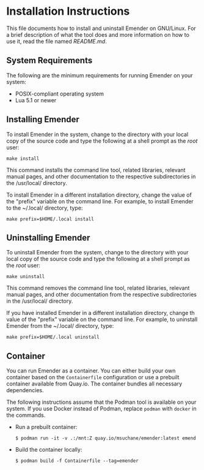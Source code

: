 Installation Instructions
=========================

This file documents how to install and uninstall Emender on GNU/Linux. For
a brief description of what the tool does and more information on how to
use it, read the file named *README.md*.

System Requirements
-------------------

The following are the minimum requirements for running Emender on your
system:

* POSIX-compliant operating system
* Lua 5.1 or newer

Installing Emender
------------------

To install Emender in the system, change to the directory with your local
copy of the source code and type the following at a shell prompt as the
*root* user:

    make install

This command installs the command line tool, related libraries, relevant
manual pages, and other documentation to the respective subdirectories in
the /usr/local/ directory.

To install Emender in a different installation directory, change the value
of the "prefix" variable on the command line. For example, to install
Emender to the ~/.local/ directory, type:

    make prefix=$HOME/.local install

Uninstalling Emender
--------------------

To uninstall Emender from the system, change to the directory with your
local copy of the source code and type the following at a shell prompt as
the *root* user:

    make uninstall

This command removes the command line tool, related libraries, relevant
manual pages, and other documentation from the respective subdirectories in
the /usr/local/ directory.

If you have installed Emender in a different installation directory, change
th value of the "prefix" variable on the command line. For example, to
uninstall Emender from the ~/.local/ directory, type:

    make prefix=$HOME/.local uninstall

Container
---------

You can run Emender as a container. You can either build your own container
based on the `Containerfile` configuration or use a prebuilt container
available from Quay.io. The container bundles all necessary dependencies.

The following instructions assume that the Podman tool is available on your
system. If you use Docker instead of Podman, replace `podman` with `docker`
in the commands.

* Run a prebuilt container:

    ```
    $ podman run -it -v .:/mnt:Z quay.io/msuchane/emender:latest emend
    ```

* Build the container locally:

    ```
    $ podman build -f Containerfile --tag=emender
    ```
